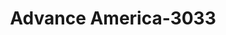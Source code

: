 ---
f_zip-code: 74401
f_state-code: OK
title: Advance America-3033
f_phone: 918-682-9777
f_city-only: Muskogee
f_address: 227 North 32Nd Street Muskogee
f_location-unique-id: '3033'
slug: advance-america-3033
updated-on: '2024-05-30T13:46:58.046Z'
created-on: '2024-05-30T13:36:59.803Z'
published-on: '2024-05-30T13:54:32.469Z'
f_city-state: cms/city/muskogee-ok.md
f_company: cms/company/advance-america.md
f_state: cms/state/oklahoma.md
layout: '[payday-loan].html'
tags: payday-loan
---